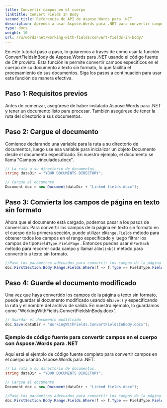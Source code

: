 ```yaml
---
title: Convertir campos en el cuerpo
linktitle: Convert Fields In Body
second_title: Referencia de API de Aspose.Words para .NET
description: Aprenda a usar Aspose.Words para .NET para convertir campos de página en texto en el cuerpo de un documento de Word.
type: docs
weight: 10
url: /ru/words/net/working-with-fields/convert-fields-in-body/
---
```


En este tutorial paso a paso, lo guiaremos a través de cómo usar la función ConvertFieldsInBody de Aspose.Words para .NET usando el código fuente de C# provisto. Esta función le permite convertir campos específicos en el cuerpo de su documento a texto sin formato, lo que facilita el procesamiento de sus documentos. Siga los pasos a continuación para usar esta función de manera efectiva.

## Paso 1: Requisitos previos

Antes de comenzar, asegúrese de haber instalado Aspose.Words para .NET y tener un documento listo para procesar. También asegúrese de tener la ruta del directorio a sus documentos.

## Paso 2: Cargue el documento

Comience declarando una variable para la ruta a su directorio de documentos, luego use esa variable para inicializar un objeto Documento desde el documento especificado. En nuestro ejemplo, el documento se llama "Campos vinculados.docx".

```csharp
// La ruta a su directorio de documentos.
string dataDir = "YOUR DOCUMENTS DIRECTORY";

// Cargue el documento
Document doc = new Document(dataDir + "Linked fields.docx");
```

## Paso 3: Convierta los campos de página en texto sin formato

 Ahora que el documento está cargado, podemos pasar a los pasos de conversión. Para convertir los campos de la página en texto sin formato en el cuerpo de la primera sección, puede utilizar el`Range.Fields` método para obtener todos los campos en el rango especificado y luego filtrar los campos de tipo`FieldType.FieldPage` . Entonces puedes usar el`ForEach` método para recorrer cada campo y llamar al`Unlink()` método para convertirlo a texto sin formato.

```csharp
//Pase los parámetros adecuados para convertir los campos de la página en texto sin formato en el cuerpo de la primera sección.
doc.FirstSection.Body.Range.Fields.Where(f => f.Type == FieldType.FieldPage).ToList().ForEach(f => f.Unlink());
```

## Paso 4: Guarde el documento modificado

 Una vez que haya convertido los campos de la página a texto sin formato, puede guardar el documento modificado usando el`Save()` y especificando la ruta y el nombre del archivo de salida. En nuestro ejemplo, lo guardamos como "WorkingWithFields.ConvertFieldsInBody.docx".

```csharp
// Guardar el documento modificado
doc.Save(dataDir + "WorkingWithFields.ConvertFieldsInBody.docx");
```

### Ejemplo de código fuente para convertir campos en el cuerpo con Aspose.Words para .NET

Aquí está el ejemplo de código fuente completo para convertir campos en el cuerpo usando Aspose.Words para .NET:

```csharp
// La ruta a su directorio de documentos.
string dataDir = "YOUR DOCUMENTS DIRECTORY";

// Cargue el documento
Document doc = new Document(dataDir + "Linked fields.docx");

//Pase los parámetros adecuados para convertir los campos de la página en texto sin formato en el cuerpo de la primera sección.
doc.FirstSection.Body.Range.Fields.Where(f => f.Type == FieldType.FieldPage).ToList().ForEach(f => f.A

